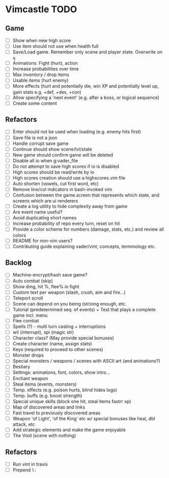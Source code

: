 # Vimcastle TODO

## Game

* [ ] Show when new high score
* [ ] Use item should not use when health full
* [ ] Save/Load game. Remember only scene and player state. Overwrite on `q`
* [ ] Animations: Fight (hurt), action
* [ ] Increase probabilities over time
* [ ] Max inventory / drop items
* [ ] Usable items (hurt enemy)
* [ ] More effects (hurt and potentially die, win XP and potentially level up, gain stats e.g. +def, +dex, +con)
* [ ] Allow specifying a 'next event' (e.g. after a boss, or logical sequence)
* [ ] Create some content

## Refactors

* [ ] Enter should not be used when loading (e.g. enemy hits first)
* [ ] Save file is not a json
* [ ] Handle corrupt save game
* [ ] Continue should show scene/lvl/state
* [ ] New game should confirm game will be deleted
* [ ] Disable all io when g:vader_file
* [ ] Do not attempt to save high scores if io is disabled
* [ ] High scores should be read/write by io
* [ ] High scores creation should use a highscores.vim file
* [ ] Auto shorten (vowels, cut first word, etc)
* [ ] Remove line/col indicators in bash-invoked vim
* [ ] Confusion between the game.screen that represents which state, and screens which are ui renderers
* [ ] Create a log utility to hide complexity away from game
* [ ] Are event name useful?
* [ ] Avoid duplicating short names
* [ ] Increase probability of repo every turn, reset on hit
* [ ] Provide a color scheme for numbers (damage, stats, etc.) and review all colors
* [ ] README for non-vim users?
* [ ] Contributing guide explaining vader/vint, concepts, terminology etc.

## Backlog

* [ ] Machine-encrypt/hash save game?
* [ ] Auto combat (skip)
* [ ] Show dmg, hit %, flee% in fight
* [ ] Custom text per weapon (slash, crush, aim and fire...)
* [ ] Teleport scroll
* [ ] Scene can depend on you being (str)ong enough, etc.
* [ ] Tutorial (predetermined seq. of events) + Test that plays a complete game incl. menu
* [ ] Flee combat
* [ ] Spells (?) - multi turn casting + interruptions
* [ ] wil (interrupt), spi (magic str)
* [ ] Character class? (May provide special bonuses)
* [ ] Create character (name, assign stats)
* [ ] Keys (required to proceed to other scenes)
* [ ] Monster drops
* [ ] Special monsters / weapons / scenes with ASCII art (and animations?)
* [ ] Bestiary
* [ ] Settings: animations, font, colors, show intro...
* [ ] Enchant weapon
* [ ] Steal items (events, monsters)
* [ ] Temp. effects (e.g. poison hurts, blind hides logs)
* [ ] Temp. buffs (e.g. boost strength)
* [ ] Special unique skills (block one hit, steal items  fastrr xp)
* [ ] Map of discovered areas and links
* [ ] Fast travel to previously discovered areas
* [ ] Weapon 'of Light', 'of the King' etc w/ special bonuses like heal, dbl attack, etc
* [ ] Add strategic elements and make the game enjoyable
* [ ] The Void (scene with nothing)

## Refactors

* [ ] Run vint in travis
* [ ] Prepend `l:`
